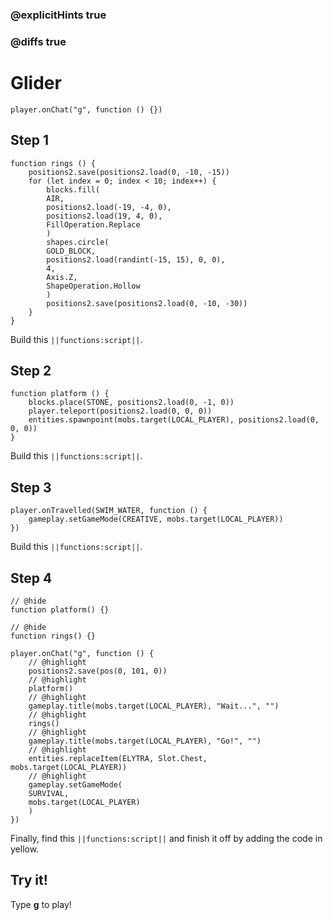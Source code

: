### @explicitHints true

### @diffs true

# Glider



```template
player.onChat("g", function () {})
```

## Step 1

```blocks
function rings () {
    positions2.save(positions2.load(0, -10, -15))
    for (let index = 0; index < 10; index++) {
        blocks.fill(
        AIR,
        positions2.load(-19, -4, 0),
        positions2.load(19, 4, 0),
        FillOperation.Replace
        )
        shapes.circle(
        GOLD_BLOCK,
        positions2.load(randint(-15, 15), 0, 0),
        4,
        Axis.Z,
        ShapeOperation.Hollow
        )
        positions2.save(positions2.load(0, -10, -30))
    }
}
```

Build this ``||functions:script||``.

## Step 2

```blocks
function platform () {
    blocks.place(STONE, positions2.load(0, -1, 0))
    player.teleport(positions2.load(0, 0, 0))
    entities.spawnpoint(mobs.target(LOCAL_PLAYER), positions2.load(0, 0, 0))
}
```

Build this ``||functions:script||``.

## Step 3

```blocks
player.onTravelled(SWIM_WATER, function () {
    gameplay.setGameMode(CREATIVE, mobs.target(LOCAL_PLAYER))
})
```

Build this ``||functions:script||``.

## Step 4

```blocks
// @hide
function platform() {}

// @hide
function rings() {}

player.onChat("g", function () {
    // @highlight
    positions2.save(pos(0, 101, 0))
    // @highlight
    platform()
    // @highlight
    gameplay.title(mobs.target(LOCAL_PLAYER), "Wait...", "")
    // @highlight
    rings()
    // @highlight
    gameplay.title(mobs.target(LOCAL_PLAYER), "Go!", "")
    // @highlight
    entities.replaceItem(ELYTRA, Slot.Chest, mobs.target(LOCAL_PLAYER))
    // @highlight
    gameplay.setGameMode(
    SURVIVAL,
    mobs.target(LOCAL_PLAYER)
    )
})
```

Finally, find this ``||functions:script||`` and finish it off by adding the code in yellow.

## Try it!

Type **g** to play!
